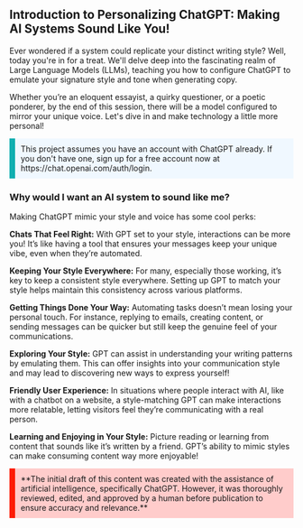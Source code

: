 ## Introduction to Personalizing ChatGPT: Making AI Systems Sound Like You!

Ever wondered if a system could replicate your distinct writing style? Well, today you're in for a treat. We'll delve deep into the fascinating realm of Large Language Models (LLMs), teaching you how to configure ChatGPT to emulate your signature style and tone when generating copy. 

Whether you’re an eloquent essayist, a quirky questioner, or a poetic ponderer, by the end of this session, there will be a model configured to mirror your unique voice. Let's dive in and make technology a little more personal!

<p style='border-left: solid; border-width:10px; border-color: #0faeb0; background-color: aliceblue; padding: 10px;'>
This project assumes you have an account with ChatGPT already. If you don't have one, sign up for a free account now at <a>https://chat.openai.com/auth/login</a>. 
</p>

### Why would I want an AI system to sound like me?

Making ChatGPT mimic your style and voice has some cool perks:

**Chats That Feel Right:** With GPT set to your style, interactions can be more you! It’s like having a tool that ensures your messages keep your unique vibe, even when they’re automated.

**Keeping Your Style Everywhere:** For many, especially those working, it’s key to keep a consistent style everywhere. Setting up GPT to match your style helps maintain this consistency across various platforms.

**Getting Things Done Your Way:** Automating tasks doesn’t mean losing your personal touch. For instance, replying to emails, creating content, or sending messages can be quicker but still keep the genuine feel of your communications.

**Exploring Your Style:** GPT can assist in understanding your writing patterns by emulating them. This can offer insights into your communication style and may lead to discovering new ways to express yourself!

**Friendly User Experience:** In situations where people interact with AI, like with a chatbot on a website, a style-matching GPT can make interactions more relatable, letting visitors feel they’re communicating with a real person.

**Learning and Enjoying in Your Style:** Picture reading or learning from content that sounds like it’s written by a friend. GPT’s ability to mimic styles can make consuming content way more enjoyable!

<p style='border-left: solid; border-width:10px; border-color: #fd1c03; background-color: #ffcccb; padding: 10px;'>
**The initial draft of this content was created with the assistance of artificial intelligence, specifically ChatGPT. However, it was thoroughly reviewed, edited, and approved by a human before publication to ensure accuracy and relevance.**
</p>